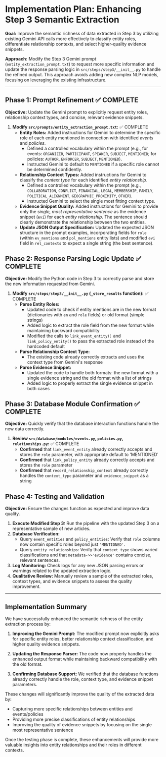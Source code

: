 # Implementation Plan: Enhancing Step 3 Semantic Extraction

**Goal:** Improve the semantic richness of data extracted in Step 3 by utilizing existing Gemini API calls more effectively to classify entity roles, differentiate relationship contexts, and select higher-quality evidence snippets.

**Approach:** Modify the Step 3 Gemini prompt (`entity_extraction_prompt.txt`) to request more specific information and update the response parsing logic in `src/steps/step3/__init__.py` to handle the refined output. This approach avoids adding new complex NLP models, focusing on leveraging the existing infrastructure.

---

## Phase 1: Prompt Refinement ✅ COMPLETE

**Objective:** Update the Gemini prompt to explicitly request entity roles, relationship context types, and concise, relevant evidence snippets.

1.  **Modify `src/prompts/entity_extraction_prompt.txt`:** ✅ COMPLETE
    - **Entity Roles:** Added instructions for Gemini to determine the specific role of each entity mentioned in connection with identified _events_ and _policies_.
      - Defined a controlled vocabulary within the prompt (e.g., for events: `ORGANIZER`, `PARTICIPANT`, `SPEAKER`, `SUBJECT`, `MENTIONED`; for policies: `AUTHOR`, `ENFORCER`, `SUBJECT`, `MENTIONED`).
      - Instructed Gemini to default to `MENTIONED` if a specific role cannot be determined confidently.
    - **Relationship Context Types:** Added instructions for Gemini to classify the _context type_ for each identified _entity relationship_.
      - Defined a controlled vocabulary within the prompt (e.g., `COLLABORATION`, `CONFLICT`, `FINANCIAL`, `LEGAL`, `MEMBERSHIP`, `FAMILY`, `POLITICAL_ALIGNMENT`, `GEOGRAPHIC_PROXIMITY`, `OTHER`).
      - Instructed Gemini to select the single most fitting context type.
    - **Evidence Snippet Quality:** Added instructions for Gemini to provide only the _single, most representative sentence_ as the evidence snippet (`evi`) for each _entity relationship_. The sentence should clearly demonstrate the relationship between the two entities.
    - **Update JSON Output Specification:** Updated the expected JSON structure in the prompt examples, incorporating fields for `role` (within `ev_mentions` and `pol_mentions` entity lists) and modified `evi` field in `rel_contexts` to expect a single string (the best sentence).

## Phase 2: Response Parsing Logic Update ✅ COMPLETE

**Objective:** Modify the Python code in Step 3 to correctly parse and store the new information requested from Gemini.

1.  **Modify `src/steps/step3/__init__.py` (`_store_results` function):** ✅ COMPLETE
    - **Parse Entity Roles:**
      - Updated code to check if entity mentions are in the new format (dictionaries with `en` and `role` fields) or old format (simple strings)
      - Added logic to extract the role field from the new format while maintaining backward compatibility
      - Modified the calls to `link_event_entity()` and `link_policy_entity()` to pass the extracted role instead of the hardcoded default
    - **Parse Relationship Context Type:**
      - The existing code already correctly extracts and uses the context type from Gemini's response
    - **Parse Evidence Snippet:**
      - Updated the code to handle both formats: the new format with a single evidence string and the old format with a list of strings
      - Added logic to properly extract the single evidence snippet in both cases

## Phase 3: Database Module Confirmation ✅ COMPLETE

**Objective:** Quickly verify that the database interaction functions handle the new data correctly.

1.  **Review `src/database/modules/events.py`, `policies.py`, `relationships.py`:** ✅ COMPLETE
    - **Confirmed** that `link_event_entity` already correctly accepts and stores the `role` parameter, with appropriate default to 'MENTIONED'
    - **Confirmed** that `link_policy_entity` already correctly accepts and stores the `role` parameter
    - **Confirmed** that `record_relationship_context` already correctly handles the `context_type` parameter and `evidence_snippet` as a string

## Phase 4: Testing and Validation

**Objective:** Ensure the changes function as expected and improve data quality.

1.  **Execute Modified Step 3:** Run the pipeline with the updated Step 3 on a representative sample of new articles.
2.  **Database Verification:**
    - Query `event_entities` and `policy_entities`: Verify that `role` columns now contain specific roles beyond just `'MENTIONED'`.
    - Query `entity_relationships`: Verify that `context_type` shows varied classifications and that `metadata->>'evidence'` contains concise, relevant sentences.
3.  **Log Monitoring:** Check logs for any new JSON parsing errors or warnings related to the updated extraction logic.
4.  **Qualitative Review:** Manually review a sample of the extracted roles, context types, and evidence snippets to assess the quality improvement.

---

## Implementation Summary

We have successfully enhanced the semantic richness of the entity extraction process by:

1. **Improving the Gemini Prompt:** The modified prompt now explicitly asks for specific entity roles, better relationship context classification, and higher quality evidence snippets.

2. **Updating the Response Parser:** The code now properly handles the enhanced output format while maintaining backward compatibility with the old format.

3. **Confirming Database Support:** We verified that the database functions already correctly handle the role, context type, and evidence snippet parameters.

These changes will significantly improve the quality of the extracted data by:

- Capturing more specific relationships between entities and events/policies
- Providing more precise classifications of entity relationships
- Improving the quality of evidence snippets by focusing on the single most representative sentence

Once the testing phase is complete, these enhancements will provide more valuable insights into entity relationships and their roles in different contexts.

